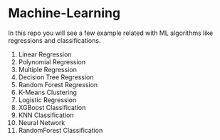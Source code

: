# Machine-Learning
In this repo you will see a few example related with ML algorithms like regressions and classifications.
1. Linear Regression
2. Polynomial Regression
3. Multiple Regression
4. Decision Tree Regression
5. Random Forest Regression
6. K-Means Clustering
7. Logistic Regression
8. XGBoost Classification
9. KNN Classification
10. Neural Network
11. RandomForest Classification
